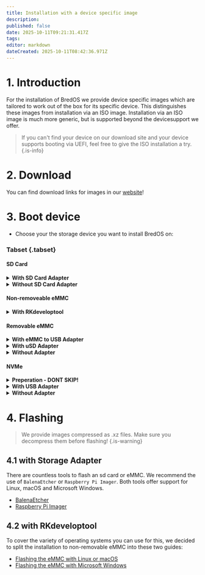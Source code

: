 ```yaml
---
title: Installation with a device specific image
description: 
published: false
date: 2025-10-11T09:21:31.417Z
tags: 
editor: markdown
dateCreated: 2025-10-11T08:42:36.971Z
---
```


# 1. Introduction
For the installation of BredOS we provide device specific images which are tailored to work out of the box for its specific device. This distinguishes these images from installation via an ISO image. Installation via an ISO image is much more generic, but is supported beyond the devicesupport we offer. 
> If you can't find your device on our download site and your device supports booting via UEFI, feel free to give the ISO installation a try.
{.is-info}


# 2. Download
You can find download links for images in our [website](https://bredos.org/download.html)!

# 3. Boot device
- Choose your the storage device you want to install BredOS on:
### Tabset {.tabset}
#### SD Card

<details>
<summary><b>With SD Card Adapter</b></summary>
  
Insert  your SD Card into your SD Card reader of your PC and continue with [**4.1 with Storage Adapter**](#h-41-with-storage-adapter)
  
</details>

<details>
<summary><b>Without SD Card Adapter</b></summary>
  
Insert your SD Card into your SBC and continue with the guide accordingly to your PC's OS found in section [**4.2 with RKdeveloptool**](#h-4-2-with-rkdeveloptool). 
> Before flashing you must set your target to the sd card. To process to do so is documented in the guide.
{.is-info}

  

</details>


#### Non-removeable eMMC

<details>
<summary><b>With RKdeveloptool</b></summary>
  
Continue with the guide accordingly to your PC's OS found in section [**4.2 with RKdeveloptool**](#h-4-2-with-rkdeveloptool)
  

</details>


#### Removable eMMC

<details>
<summary><b>With eMMC to USB Adapter</b></summary>
  
As almost all commonly known USB Sticks are based on eMMC storage there are USB to eMMC adapters out there which are USB-Sticks but with removable eMMC storage. These can be used to flash BredOS too. Connect the eMMC to your Adapter as shown on the screenshot below.

<details>
<summary><b>USB to eMMC adapter</b></summary>

![emmc-reader-cut.png](/installation-dsi/emmc-reader-cut.png)
   </details>

Then continue with [**4.1 with Storage Adapter**](#h-41-with-storage-adapter).
  
</details>

<details>
<summary><b>With uSD Adapter</b></summary>
As a eMMC is basically an SD Card which is (mostly) hardwired to the SBC there are adapters you can connect your eMMC to convert them into an SD Card.

<details>
<summary><b>uSD Adpater and eMMC</b></summary>

![usd-emmc-cut.png](/installation-dsi/usd-emmc-cut.png)

</details>
Firmly press the connector of the eMMC onto the uSD Adapter and connect them to your SD Card Reader.

<details>
<summary><b>uSD Adapter connected to reader</b></summary>

![usd-connected-cut.png](/installation-dsi/usd-connected-cut.png)
  
</details>

Then continue with [**4.1 with Storage Adapter**](#h-41-with-storage-adapter).
  
</details>

<details>
<summary><b>Without Adapter</b></summary>
  
Connect your eMMC to your SBC and continue with the guide accordingly to your PC's OS found in section [**4.2 with RKdeveloptool**](#h-4-2-with-rkdeveloptool). 

</details>

#### NVMe

<details>
<summary><b>Preperation - DONT SKIP!</b></summary>
  
As direct booting from the NVMe drive is not supported by our devices we need to install UEFI to a different medium. After UEFI is booted you then are able to boot from the NVMe drive directly. To install UEFI to your SPI or SD Card follow [this guide](/en/install/Installation-of-UEFI).

</details>

<details>
<summary><b>With USB Adapter</b></summary>
  
Connect the drive to your PC via a USB adapter and continue with [**4.1 with Storage Adapter**](#h-41-with-storage-adapter). After flashing connect the drive to the NVMe port of your SBC.

</details>

<details>
<summary><b>Without Adapter</b></summary>
  
Connect your NVMe drive to your SBC and continue with the guide accordingly to your PC's OS found in section [**4.2 with RKdeveloptool**](#h-4-2-with-rkdeveloptool). 
> Before flashing you must set your target to NVMe. To process to do so is documented in the guide.
{.is-info}


</details>
  




# 4. Flashing 
> We provide images compressed as .xz files. Make sure you decompress them before flashing!
{.is-warning}
## 4.1 with Storage Adapter
There are countless tools to flash an sd card or eMMC. We recommend the use of `BalenaEtcher` or `Raspberry Pi Imager`. Both tools offer support for Linux, macOS and Microsoft Windows. 

- [BalenaEtcher](https://etcher.balena.io/)
- [Raspberry Pi Imager](https://github.com/raspberrypi/rpi-imager)



## 4.2 with RKdeveloptool
To cover the variety of operating systems you can use for this, we decided to split the installation to non-removable eMMC into these two guides:

 - [Flashing the eMMC with Linux or macOS](/en/install/device-specific-image/Flashing-the-eMMC-with-Linux-or-macOS)
 - [Flashing the eMMC with Microsoft Windows](/en/install/device-specific-image/Flashing-the-eMMC-with-Microsoft-Windows)
